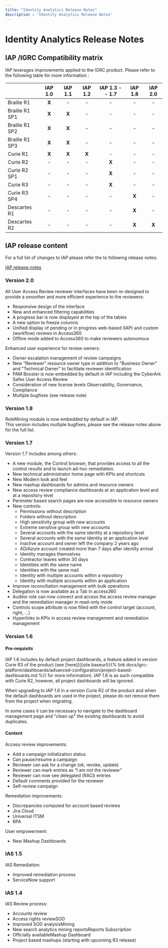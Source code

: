 ```yaml
---
title: "Identity Analytics Release Notes"
description : "Identity Analytics Release Notes"
---
```


# Identity Analytics Release Notes  

## IAP /IGRC Compatibility matrix

IAP leverages improvements applied to the IGRC product. Please refer to the following table for more information :

|                | IAP 1.0 | IAP 1.1 | IAP 1.2 | IAP 1.3 -- 1.7 | IAP 1.8 | IAP 2.0 |
| :------------- | :-----: | :-----: | :-----: | :------------: | :-----: | :-----: |
| Braille R1     |  **X**  |    -    |    -    |       -        |    -    |    -    |
| Braille R1 SP1 |  **X**  |  **X**  |    -    |       -        |    -    |    -    |
| Braille R1 SP2 |  **X**  |  **X**  |    -    |       -        |    -    |    -    |
| Braille R1 SP3 |  **X**  |  **X**  |    -    |       -        |    -    |    -    |
| Curie R1       |  **X**  |  **X**  |  **X**  |       -        |    -    |    -    |
| Curie R2       |    -    |    -    |    -    |     **X**      |    -    |    -    |
| Curie R2 SP1   |    -    |    -    |    -    |     **X**      |    -    |    -    |
| Curie R3       |    -    |    -    |    -    |     **X**      |    -    |    -    |
| Curie R3 SP4   |    -    |    -    |    -    |       -        |  **X**  |    -    |
| Descartes R1   |    -    |    -    |    -    |       -        |  **X**  |    -    |
| Descartes R2   |    -    |    -    |    -    |       -        |  **X**  |  **X**  |

## IAP release content

For a full list of changes to IAP please refer the to following release notes:

[IAP release notes](./02-iap-release-notes.md "IAP release notes" )

### Version 2.0

All User Access Review reviewer interfaces have been re-designed to provide a smoother and more efficient experience to the reviewers:  

- Responsive design of the interface
- New and enhanced filtering capabilities
- A progress bar is now displayed at the top of the tables
- A new option to freeze columns  
- Unified display of pending or in progress web-based (IAP) and custom (workflow) reviews in Access360
- Offline mode added to Access360 to make reviewers autonomous  

Enhanced user experience for review owners:  

- Owner escalation management of review campaigns
- New "Reviewer" resource owner type in addition to "Business Owner" and "Technical Owner" to facilitate reviewer identification
- PAM Booster is now embedded by default in IAP including the CyberArk Safes User Access Review
- Consideration of new license levels Observability, Governance, Compliance
- Multiple bugfixes (see release note)

### Version 1.8

RoleMining module is now embedded by default in IAP.  
This version includes multiple bugfixes, please see the release notes above for the full list.  

### Version 1.7

Version 1.7 includes among others:  
  
* A new module, the Control browser, that provides access to all the control results and to launch ad-hoc remediation.  
* New technical administrator home page with KPIs and shortcuts  
* New Modern look and feel  
* New mashup dashboards for admins and resource owners  
* New access review compliance dashboards at an application level and at a repository level  
* Perimeter based search pages are now accessible to resource owners  
* New controls:
  * Permissions without description
  * Folders without description
  * High sensitivity group with new accounts
  * Extreme sensitive group with new accounts
  * Several accounts with the same identity at a repository level
  * Several accounts with the same identity at an application level
  * Inactive account and owner left the company 2 years ago
  * AD/Azure account created more than 7 days after identity arrival
  * Identity manages themselves
  * Contractor leaves within 30 days
  * Identities with the same name
  * Identities with the same mail
  * Identity with multiple accounts within a repository
  * Identity with multiple accounts within an application
* Improve reconciliation management with bulk operations  
* Delegation is now available as a Tab in access360  
* Auditor role can now connect and access the access review manager and the remediation manager in read-only mode  
* Controls scope attribute is now filled with the control target (account, right, ...)  
* Hyperlinks in KPIs in access review management and remediation management  

### Version 1.6

#### Pre-requisits

IAP 1.6 includes by default project dashboards, a feature added in version Curie R3 of the product (see [here]({{site.baseurl}}{% link docs/igrc-platform/dashboards/advanced-configuration/project-based-dashboards.md %}) for more information). IAP 1.6 is as such compatible with Curie R2, however, all project dashboards will be ignored.  

When upgrading to IAP 1.6 in a version Curie R2 of the product and when the default dashboards are used in the project, please do not remove them from the project when migrating.  

In some cases it can be necessary to navigate to the dashboard management page and "clean up" the existing dashboards to avoid duplicates.  

#### Content

Access review improvements:  

* Add a campaign initialization status
* Can pause/resume a campaign
* Reviewer can ask for a change (ok, revoke, update)
* Reviewer can mark entries as “I am not the reviewer”
* Reviewer can now see delegated (RACI) entries
* Default comments provided for the reviewer
* Self-review campaign

Remediation improvements:  

* Discrepancies computed for account based reviews
* Jira Cloud
* Universal ITSM
* RPA

User empowerment:  

* New Mashup Dashboards

### IAS 1.5

IAS Remediation:  

* Improved remediation process
* ServiceNow support

### IAS 1.4

IAS Review process:  

* Accounts review
* Access rights reviewSOD
* Improved SOD analysisMining
* New search analytics mining reportsReports Subscription
* Officially availableMashup Dashboard
* Project based mashups (starting with upcoming R3 release)